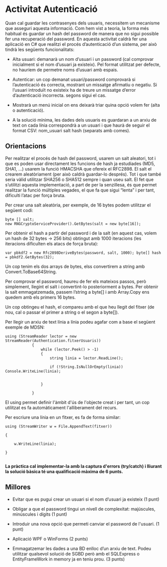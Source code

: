 # Activitat Autenticació

Quan cal guardar les contrasenyes dels usuaris, necessitem un mecanisme que asseguri aquesta informació. Com hem vist a teoria, la forma més habitual és guardar un hash del password de manera que no sigui possible fer una recuperació del password. 
En aquesta activitat caldrà fer una aplicació en C# que realitzi el procés d’autenticació d’un sistema, per això tindrà les següents funcionalitats:
* Alta usuari: demanarà un nom d’usuari i un password (cal comprovar inicialment si el nom d’usuari ja existeix). Pel format utilitzat per defecte, no hauríem de permetre noms d’usuari amb espais.

* Autenticar: un cop demanat usuari/password comprovarà si l’autenticació és correcta, mostrant un missatge afirmatiu o negatiu. Si l’usuari introduït no existeix ha de treure un missatge d’error d’autenticació incorrecta. segons sigui el cas. 

* Mostrarà un menú inicial on ens deixarà triar quina opció volem fer (alta o autenticació).

* A la solució mínima, les dades dels usuaris es guardaran a un arxiu de text on cada línia correspondrà a un usuari i que haurà de seguir el format CSV: nom_usuari salt hash (separats amb comes).

## Orientacions

Per realitzar el procés de hash del password, usarem un salt aleatori, tot i que es poden usar directament les funcions de hash ja estudiades (MD5, SHA1, ...) usarem la funció HMACSHA que ofereix el RFC2898. El salt el crearem aleatòriament (per això caldrà guardar-lo després). Tot i que també seria vàlid utilitzar SHA256 o SHA512 sempre i quan useu salt. El fet que s’utilitzi aquesta implementació, a part de per la senzillesa, és que permet realitzar la funció múltiples vegades, el que fa que sigui “lenta” i per tant, dificulti l’atac per força bruta.

Per crear una salt aleatòria, per exemple, de 16 bytes podem utilitzar el següent codi:

```
byte [] salt;
new RNGCryptoServiceProvider().GetBytes(salt = new byte[16]);
```

Per obtenir el hash a partir del password i de la salt (en aquest cas, volem un hash de 32 bytes -> 256 bits) obtingut amb 1000 iteracions (les iteracions dificulten els atacs de força bruta):

`
var pbkdf2 = new Rfc2898DeriveBytes(password, salt, 1000);
byte[] hash = pbkdf2.GetBytes(32);
`

Un cop tenim els dos arrays de bytes, elss convertirem a string amb Convert.ToBase64String.

Per comprovar el password, haureu de fer els mateixos passos, però simplement, llegint el salt i convertint-lo posteriorment a bytes. Per obtenir la salt emmagatzemada, passem l’string a byte[] i amb Array.Copy ens quedem amb els primers 16 bytes.

Un cop obtingeu el hash, el compareu amb el que heu llegit del fitxer (de nou, cal o passar el primer a string o el segon a byte[]).

Per llegir un arxiu de text línia a línia podeu agafar com a base el següent exemple de MDSN: 

```
using (StreamReader lector = new StreamReader(Authentication.fitxerUsuaris))
			{
				while (lector.Peek() > -1)
				{
					string linia = lector.ReadLine();
				
					if (!String.IsNullOrEmpty(linia)) Console.WriteLine(linia);
            
					
				}

			}
```

El using permet definir l'àmbit d'ús de l'objecte creat i per tant, un cop utilitzat es fa automàticament l'alliberament del recurs.

Per escriure una línia en un fitxer, es fa de forma similar:

```
using (StreamWriter w = File.AppendText(fitxer))

{
		
    w.WriteLine(linia);
	
}
 
````

**La pràctica cal implementar-la amb la captura d'errors (try/catch) i lliurant la solució bàsica té una qualificació màxima de 6 punts.**
 
 ## Millores
 
 * Evitar que es pugui crear un usuari si el nom d’usuari ja existeix (1 punt)
 
 * Obligar a que el password tingui un nivell de complexitat: majúscules, minúscules i dígits (1 punt) 
 
 * Introduir una nova opció que permeti canviar el password de l'usuari. (1 punt)
 
 * Aplicació WPF o WinForms (2 punts)
 
 * Emmagatzemar les dades a una BD enlloc d’un arxiu de text. Podeu utilitzar qualsevol solució de SGBD però amb el SQLExpress o EntityFrameWork in memory ja en teniu prou. (3 punts)
 
